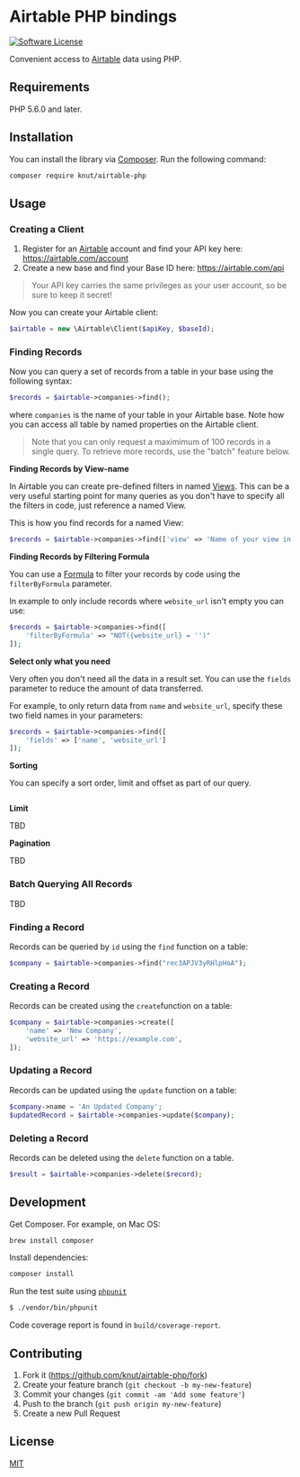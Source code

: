 # Airtable PHP bindings

[![Software License](https://img.shields.io/badge/license-MIT-brightgreen.svg?style=flat-square)](LICENSE)

Convenient access to [Airtable](https://airtable.com/invite/r/4v89cs8n) data using PHP.

## Requirements

PHP 5.6.0 and later.

## Installation

You can install the library via [Composer](https://getcomposer.org/). Run the following command:

```bash
composer require knut/airtable-php
```

## Usage

### Creating a Client

1. Register for an [Airtable](https://airtable.com/invite/r/4v89cs8n) account and find your API key here: https://airtable.com/account
2. Create a new base and find your Base ID here: https://airtable.com/api

> Your API key carries the same privileges as your user account, so be sure to keep it secret!

Now you can create your Airtable client:

```php
$airtable = new \Airtable\Client($apiKey, $baseId);
```

### Finding Records
Now you can query a set of records from a table in your base using the following syntax:
```php
$records = $airtable->companies->find();
```
where ```companies``` is the name of your table in your Airtable base. Note how you can access all table by named properties on the Airtable client.

> Note that you can only request a maximimum of 100 records in a single query. To retrieve more records, use the "batch" feature below.

**Finding Records by View-name**

In Airtable you can create pre-defined filters in named [Views](https://support.airtable.com/hc/en-us/articles/202624989-Guide-to-views). This can be a very useful starting point for many queries as you don't have to specify all the filters in code, just reference a named View.

This is how you find records for a named View:
```php
$records = $airtable->companies->find(['view' => 'Name of your view in Airtable']);
```

**Finding Records by Filtering Formula**

You can use a [Formula](https://support.airtable.com/hc/en-us/articles/203255215-Formula-Field-Reference) to filter your records by code using the ```filterByFormula``` parameter.

In example to only include records where ```website_url``` isn't empty you can use:
```php
$records = $airtable->companies->find([
    'filterByFormula' => "NOT({website_url} = '')"
]);
```


**Select only what you need**

Very often you don't need all the data in a result set. You can use the ```fields``` parameter to reduce the amount of data transferred.

For example, to only return data from ```name``` and ```website_url```, specify these two field names in your parameters:

```php
$records = $airtable->companies->find([
    'fields' => ['name', 'website_url']
]);
```

**Sorting**

You can specify a sort order, limit and offset as part of our query.

```php

```

**Limit**

TBD

**Pagination**

TBD


### Batch Querying All Records

TBD

### Finding a Record
Records can be queried by ```id``` using the ```find``` function on a table:
```php
$company = $airtable->companies->find("rec3APJV3yRHlpHoA");
```

### Creating a Record
Records can be created using the ```create```function on a table:
```php
$company = $airtable->companies->create([
    'name' => 'New Company',
    'website_url' => 'https://example.com',
]);
```

### Updating a Record
Records can be updated using the ```update``` function on a table:
```php
$company->name = 'An Updated Company';
$updatedRecord = $airtable->companies->update($company);
```

### Deleting a Record
Records can be deleted using the ```delete``` function on a table.
```php
$result = $airtable->companies->delete($record);
```


## Development

Get Composer. For example, on Mac OS:

```bash
brew install composer
```

Install dependencies:
```bash
composer install
```

Run the test suite using [```phpunit```](https://phpunit.de/)
```bash
$ ./vendor/bin/phpunit
```

Code coverage report is found in ```build/coverage-report```.

## Contributing

1. Fork it (https://github.com/knut/airtable-php/fork)
2. Create your feature branch (```git checkout -b my-new-feature```)
3. Commit your changes (```git commit -am 'Add some feature'```)
4. Push to the branch (```git push origin my-new-feature```)
5. Create a new Pull Request

## License

[MIT](LICENSE)

